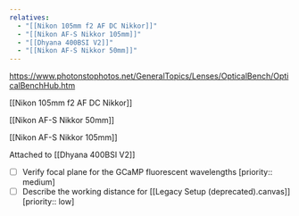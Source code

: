 ```yaml
---
relatives:
  - "[[Nikon 105mm f2 AF DC Nikkor]]"
  - "[[Nikon AF-S Nikkor 105mm]]"
  - "[[Dhyana 400BSI V2]]"
  - "[[Nikon AF-S Nikkor 50mm]]"
---
```


https://www.photonstophotos.net/GeneralTopics/Lenses/OpticalBench/OpticalBenchHub.htm

[[Nikon 105mm f2 AF DC Nikkor]]

[[Nikon AF-S Nikkor 50mm]]

[[Nikon AF-S Nikkor 105mm]]

Attached to [[Dhyana 400BSI V2]]

- [ ] Verify focal plane for the GCaMP fluorescent wavelengths  [priority:: medium]
- [ ] Describe the working distance for [[Legacy Setup (deprecated).canvas]]  [priority:: low]